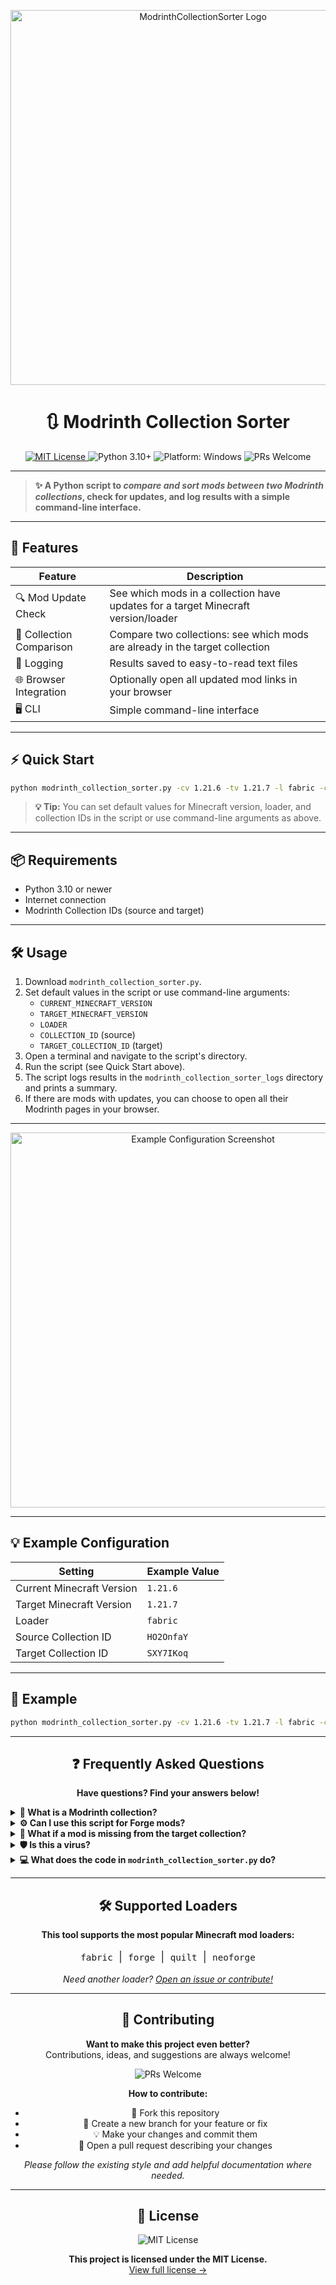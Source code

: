 <p align="center">
  <img src="https://github.com/user-attachments/assets/99c145f7-25fe-4718-b5f3-23d7955684aa" width="600" alt="ModrinthCollectionSorter Logo"/>
</p>

<h1 align="center">🔃 Modrinth Collection Sorter</h1>

<p align="center">
  <a href="https://github.com/arvinjay/ModrinthCollectionSorter/blob/main/LICENSE">
    <img src="https://img.shields.io/github/license/arvinjay/ModrinthCollectionSorter?style=flat-square" alt="MIT License" />
  </a>
  <img src="https://img.shields.io/badge/python-3.10%2B-blue?style=flat-square" alt="Python 3.10+"/>
  <img src="https://img.shields.io/badge/platform-Windows-blue?style=flat-square" alt="Platform: Windows"/>
  <img src="https://img.shields.io/badge/PRs-welcome-brightgreen?style=flat-square" alt="PRs Welcome"/>
</p>

---

> **✨ A Python script to _compare and sort mods between two Modrinth collections_, check for updates, and log results with a simple command-line interface.**

---

## 🚀 Features

| Feature | Description |
|---------|-------------|
| 🔍 Mod Update Check | See which mods in a collection have updates for a target Minecraft version/loader |
| 🔄 Collection Comparison | Compare two collections: see which mods are already in the target collection |
| 📝 Logging | Results saved to easy-to-read text files |
| 🌐 Browser Integration | Optionally open all updated mod links in your browser |
| 🖥️ CLI | Simple command-line interface |

---

## ⚡ Quick Start

```bash
python modrinth_collection_sorter.py -cv 1.21.6 -tv 1.21.7 -l fabric -c HO2OnfaY -t SXY7IKoq
```

> **💡 Tip:** You can set default values for Minecraft version, loader, and collection IDs in the script or use command-line arguments as above.

---

## 📦 Requirements

- Python 3.10 or newer
- Internet connection
- Modrinth Collection IDs (source and target)

---

## 🛠️ Usage

1. Download `modrinth_collection_sorter.py`.
2. Set default values in the script or use command-line arguments:
   - `CURRENT_MINECRAFT_VERSION`
   - `TARGET_MINECRAFT_VERSION`
   - `LOADER`
   - `COLLECTION_ID` (source)
   - `TARGET_COLLECTION_ID` (target)
3. Open a terminal and navigate to the script's directory.
4. Run the script (see Quick Start above).
5. The script logs results in the `modrinth_collection_sorter_logs` directory and prints a summary.
6. If there are mods with updates, you can choose to open all their Modrinth pages in your browser.

---

<p align="center">
  <img src="https://github.com/user-attachments/assets/d994276c-6a2c-4746-8f1a-23a0333c88ba" alt="Example Configuration Screenshot" width="600" />
</p>

---

## 💡 Example Configuration

| Setting | Example Value |
|---------|--------------|
| Current Minecraft Version | `1.21.6` |
| Target Minecraft Version  | `1.21.7` |
| Loader                   | `fabric`  |
| Source Collection ID      | `HO2OnfaY`|
| Target Collection ID      | `SXY7IKoq`|

---

## 📖 Example

```bash
python modrinth_collection_sorter.py -cv 1.21.6 -tv 1.21.7 -l fabric -c HO2OnfaY -t SXY7IKoq
```

---

<h2 align="center">❓ Frequently Asked Questions</h2>

<p align="center">
  <b>Have questions? Find your answers below!</b>
</p>

<details>
<summary><b>🔗 What is a Modrinth collection?</b></summary>

A Modrinth collection is a curated group of mods on the Modrinth platform, making it easy to share and manage sets of mods for Minecraft.

</details>

<details>
<summary><b>⚙️ Can I use this script for Forge mods?</b></summary>

Absolutely! Just set the loader to <code>forge</code> (or any supported loader) and ensure your mods are compatible.

</details>

<details>
<summary><b>🧩 What if a mod is missing from the target collection?</b></summary>

The script highlights mods not present in your target collection, so you can easily spot and add them.

</details>

<details>
<summary><b>🛡️ Is this a virus?</b></summary>

No, this is <b>not</b> a virus! The script simply interacts with the Modrinth API to fetch, compare, and log mod information between collections. It does not perform any malicious actions, install unwanted software, or harm your computer in any way. You can review the code yourself for transparency and peace of mind.

</details>

<details>
<summary><b>💻 What does the code in <code>modrinth_collection_sorter.py</code> do?</b></summary>

The script is a command-line tool that helps you compare and sort mods between two Modrinth collections. Here's what it does in detail:

- <b>Connects to the Modrinth API</b> to fetch information about the mods in your source and target collections.
- <b>Checks each mod in your source collection</b> to see if there is an available update for your specified target Minecraft version and mod loader (like fabric, forge, etc).
- <b>Compares the source and target collections</b> to determine which mods are already present in the target collection and which are not.
- <b>Logs the results</b> to easy-to-read text files in a <code>modrinth_collection_sorter_logs</code> directory, showing which mods have updates and which are already in the target collection.
- <b>Optionally opens mod pages in your browser</b> for mods that have updates and are not yet in the target collection.
- Uses command-line arguments for configuration, or you can set default values in the script itself.
- Handles errors gracefully and provides a summary of the results at the end.

The script does <b>not</b> download or install any mods, nor does it modify your system in any way. It is purely a tool for comparing, checking updates, and logging information about your Modrinth collections.

</details>

---

<h2 align="center">🛠️ Supported Loaders</h2>

<p align="center">
  <b>This tool supports the most popular Minecraft mod loaders:</b>
</p>

<p align="center" style="font-size:1.2em;">
  <code>fabric</code> &nbsp;|&nbsp; <code>forge</code> &nbsp;|&nbsp; <code>quilt</code> &nbsp;|&nbsp; <code>neoforge</code>
</p>

<p align="center">
  <i>Need another loader? <a href="#contributing">Open an issue or contribute!</a></i>
</p>

---

<h2 align="center">🤝 Contributing</h2>

<p align="center">
  <b>Want to make this project even better?</b><br/>
  Contributions, ideas, and suggestions are always welcome!
</p>

<p align="center">
  <img src="https://img.shields.io/badge/PRs-Welcome-brightgreen?style=flat-square" alt="PRs Welcome" />
</p>

<p align="center">
  <b>How to contribute:</b>
</p>

<ul align="center">
  <li>🍴 Fork this repository</li>
  <li>🌱 Create a new branch for your feature or fix</li>
  <li>💡 Make your changes and commit them</li>
  <li>🚀 Open a pull request describing your changes</li>
</ul>

<p align="center">
  <i>Please follow the existing style and add helpful documentation where needed.</i>
</p>

---

<h2 align="center">📄 License</h2>

<p align="center">
  <img src="https://img.shields.io/github/license/arvinjay/ModrinthCollectionSorter?style=flat-square" alt="MIT License" />
</p>

<p align="center">
  <b>This project is licensed under the MIT License.</b><br/>
  <a href="LICENSE">View full license &rarr;</a>
</p>
